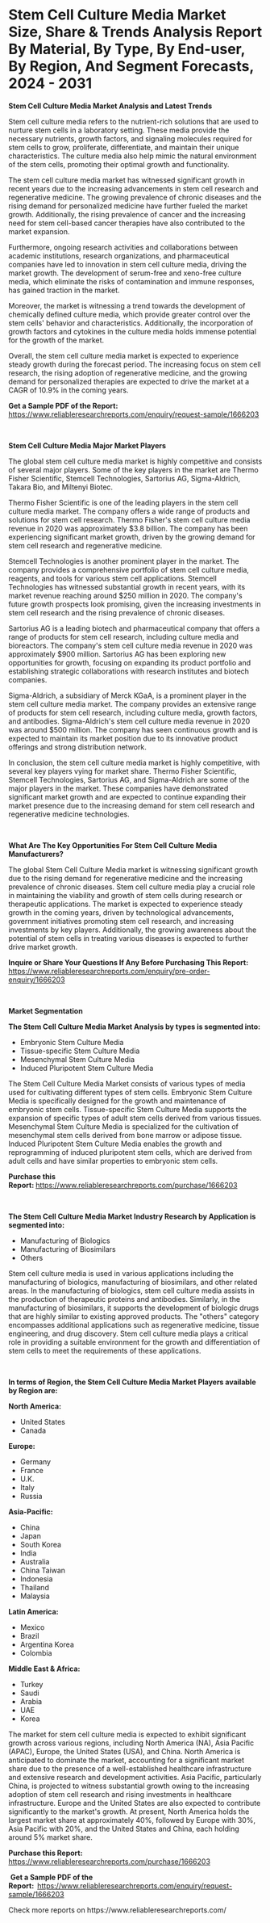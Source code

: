 <p><h1>Stem Cell Culture Media Market Size, Share & Trends Analysis Report By Material, By Type, By End-user, By Region, And Segment Forecasts, 2024 - 2031</h1></p><p><strong>Stem Cell Culture Media Market Analysis and Latest Trends</strong></p>
<p><p>Stem cell culture media refers to the nutrient-rich solutions that are used to nurture stem cells in a laboratory setting. These media provide the necessary nutrients, growth factors, and signaling molecules required for stem cells to grow, proliferate, differentiate, and maintain their unique characteristics. The culture media also help mimic the natural environment of the stem cells, promoting their optimal growth and functionality.</p><p>The stem cell culture media market has witnessed significant growth in recent years due to the increasing advancements in stem cell research and regenerative medicine. The growing prevalence of chronic diseases and the rising demand for personalized medicine have further fueled the market growth. Additionally, the rising prevalence of cancer and the increasing need for stem cell-based cancer therapies have also contributed to the market expansion.</p><p>Furthermore, ongoing research activities and collaborations between academic institutions, research organizations, and pharmaceutical companies have led to innovation in stem cell culture media, driving the market growth. The development of serum-free and xeno-free culture media, which eliminate the risks of contamination and immune responses, has gained traction in the market.</p><p>Moreover, the market is witnessing a trend towards the development of chemically defined culture media, which provide greater control over the stem cells' behavior and characteristics. Additionally, the incorporation of growth factors and cytokines in the culture media holds immense potential for the growth of the market.</p><p>Overall, the stem cell culture media market is expected to experience steady growth during the forecast period. The increasing focus on stem cell research, the rising adoption of regenerative medicine, and the growing demand for personalized therapies are expected to drive the market at a CAGR of 10.9% in the coming years.</p></p>
<p><strong>Get a Sample PDF of the Report:&nbsp;</strong> <a href="https://www.reliableresearchreports.com/enquiry/request-sample/1666203">https://www.reliableresearchreports.com/enquiry/request-sample/1666203</a></p>
<p>&nbsp;</p>
<p><strong>Stem Cell Culture Media Major Market Players</strong></p>
<p><p>The global stem cell culture media market is highly competitive and consists of several major players. Some of the key players in the market are Thermo Fisher Scientific, Stemcell Technologies, Sartorius AG, Sigma-Aldrich, Takara Bio, and Miltenyi Biotec.</p><p>Thermo Fisher Scientific is one of the leading players in the stem cell culture media market. The company offers a wide range of products and solutions for stem cell research. Thermo Fisher's stem cell culture media revenue in 2020 was approximately $3.8 billion. The company has been experiencing significant market growth, driven by the growing demand for stem cell research and regenerative medicine.</p><p>Stemcell Technologies is another prominent player in the market. The company provides a comprehensive portfolio of stem cell culture media, reagents, and tools for various stem cell applications. Stemcell Technologies has witnessed substantial growth in recent years, with its market revenue reaching around $250 million in 2020. The company's future growth prospects look promising, given the increasing investments in stem cell research and the rising prevalence of chronic diseases.</p><p>Sartorius AG is a leading biotech and pharmaceutical company that offers a range of products for stem cell research, including culture media and bioreactors. The company's stem cell culture media revenue in 2020 was approximately $900 million. Sartorius AG has been exploring new opportunities for growth, focusing on expanding its product portfolio and establishing strategic collaborations with research institutes and biotech companies.</p><p>Sigma-Aldrich, a subsidiary of Merck KGaA, is a prominent player in the stem cell culture media market. The company provides an extensive range of products for stem cell research, including culture media, growth factors, and antibodies. Sigma-Aldrich's stem cell culture media revenue in 2020 was around $500 million. The company has seen continuous growth and is expected to maintain its market position due to its innovative product offerings and strong distribution network.</p><p>In conclusion, the stem cell culture media market is highly competitive, with several key players vying for market share. Thermo Fisher Scientific, Stemcell Technologies, Sartorius AG, and Sigma-Aldrich are some of the major players in the market. These companies have demonstrated significant market growth and are expected to continue expanding their market presence due to the increasing demand for stem cell research and regenerative medicine technologies.</p></p>
<p>&nbsp;</p>
<p><strong>What Are The Key Opportunities For Stem Cell Culture Media Manufacturers?</strong></p>
<p><p>The global Stem Cell Culture Media market is witnessing significant growth due to the rising demand for regenerative medicine and the increasing prevalence of chronic diseases. Stem cell culture media play a crucial role in maintaining the viability and growth of stem cells during research or therapeutic applications. The market is expected to experience steady growth in the coming years, driven by technological advancements, government initiatives promoting stem cell research, and increasing investments by key players. Additionally, the growing awareness about the potential of stem cells in treating various diseases is expected to further drive market growth.</p></p>
<p><strong>Inquire or Share Your Questions If Any Before Purchasing This Report:</strong> <a href="https://www.reliableresearchreports.com/enquiry/pre-order-enquiry/1666203">https://www.reliableresearchreports.com/enquiry/pre-order-enquiry/1666203</a></p>
<p>&nbsp;</p>
<p><strong>Market Segmentation</strong></p>
<p><strong>The Stem Cell Culture Media Market Analysis by types is segmented into:</strong></p>
<p><ul><li>Embryonic Stem Culture Media</li><li>Tissue-specific Stem Culture Media</li><li>Mesenchymal Stem Culture Media</li><li>Induced Pluripotent Stem Culture Media</li></ul></p>
<p><p>The Stem Cell Culture Media Market consists of various types of media used for cultivating different types of stem cells. Embryonic Stem Culture Media is specifically designed for the growth and maintenance of embryonic stem cells. Tissue-specific Stem Culture Media supports the expansion of specific types of adult stem cells derived from various tissues. Mesenchymal Stem Culture Media is specialized for the cultivation of mesenchymal stem cells derived from bone marrow or adipose tissue. Induced Pluripotent Stem Culture Media enables the growth and reprogramming of induced pluripotent stem cells, which are derived from adult cells and have similar properties to embryonic stem cells.</p></p>
<p><strong>Purchase this Report:&nbsp;</strong><a href="https://www.reliableresearchreports.com/purchase/1666203">https://www.reliableresearchreports.com/purchase/1666203</a></p>
<p>&nbsp;</p>
<p><strong>The Stem Cell Culture Media Market Industry Research by Application is segmented into:</strong></p>
<p><ul><li>Manufacturing of Biologics</li><li>Manufacturing of Biosimilars</li><li>Others</li></ul></p>
<p><p>Stem cell culture media is used in various applications including the manufacturing of biologics, manufacturing of biosimilars, and other related areas. In the manufacturing of biologics, stem cell culture media assists in the production of therapeutic proteins and antibodies. Similarly, in the manufacturing of biosimilars, it supports the development of biologic drugs that are highly similar to existing approved products. The "others" category encompasses additional applications such as regenerative medicine, tissue engineering, and drug discovery. Stem cell culture media plays a critical role in providing a suitable environment for the growth and differentiation of stem cells to meet the requirements of these applications.</p></p>
<p>&nbsp;</p>
<p><strong>In terms of Region, the Stem Cell Culture Media Market Players available by Region are:</strong></p>
<p>
    <p> <strong> North America: </strong>
        <ul>
            <li>United States</li>
            <li>Canada</li>
        </ul>
        </p> 
    <p> <strong> Europe: </strong>
        <ul>
            <li>Germany</li>
            <li>France</li>
            <li>U.K.</li>
            <li>Italy</li>
            <li>Russia</li>
        </ul>
        </p> 
    <p> <strong> Asia-Pacific: </strong>
        <ul>
            <li>China</li>
            <li>Japan</li>
            <li>South Korea</li>
            <li>India</li>
            <li>Australia</li>
            <li>China Taiwan</li>
            <li>Indonesia</li>
            <li>Thailand</li>
            <li>Malaysia</li>
        </ul>
        </p> 
    <p> <strong> Latin America: </strong>
        <ul>
            <li>Mexico</li>
            <li>Brazil</li>
            <li>Argentina Korea</li>
            <li>Colombia</li>
        </ul>
        </p> 
    <p> <strong> Middle East & Africa: </strong>
        <ul>
            <li>Turkey</li>
            <li>Saudi</li>
            <li>Arabia</li>
            <li>UAE</li>
            <li>Korea</li>
        </ul>
    </p>
    </p>
<p><p>The market for stem cell culture media is expected to exhibit significant growth across various regions, including North America (NA), Asia Pacific (APAC), Europe, the United States (USA), and China. North America is anticipated to dominate the market, accounting for a significant market share due to the presence of a well-established healthcare infrastructure and extensive research and development activities. Asia Pacific, particularly China, is projected to witness substantial growth owing to the increasing adoption of stem cell research and rising investments in healthcare infrastructure. Europe and the United States are also expected to contribute significantly to the market's growth. At present, North America holds the largest market share at approximately 40%, followed by Europe with 30%, Asia Pacific with 20%, and the United States and China, each holding around 5% market share.</p></p>
<p><strong>Purchase this Report: </strong><a href="https://www.reliableresearchreports.com/purchase/1666203">https://www.reliableresearchreports.com/purchase/1666203</a></p>
<p>&nbsp;<strong>Get a Sample PDF of the Report:&nbsp;&nbsp;</strong><a href="https://www.reliableresearchreports.com/enquiry/request-sample/1666203">https://www.reliableresearchreports.com/enquiry/request-sample/1666203</a></p>
<p><strong></strong></p>
<p>Check more reports on https://www.reliableresearchreports.com/</p>